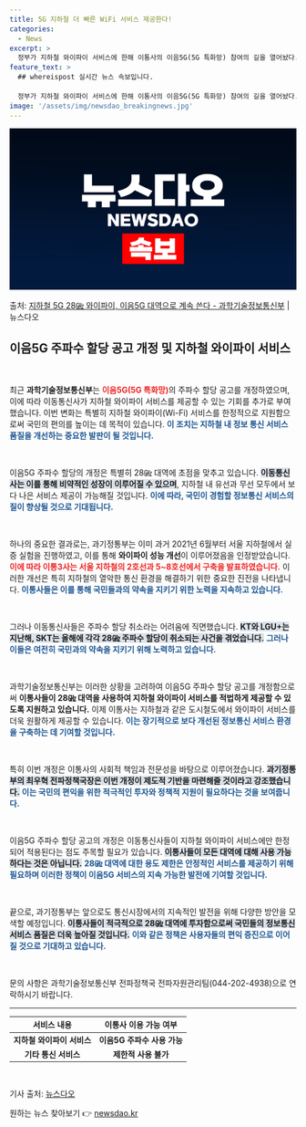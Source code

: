 ```yaml
---
title: 5G 지하철 더 빠른 WiFi 서비스 제공한다!
categories:
  - News
excerpt: >
  정부가 지하철 와이파이 서비스에 한해 이통사의 이음5G(5G 특화망) 참여의 길을 열어놨다. 과학기술정보통신…
feature_text: >
  ## whereispost 실시간 뉴스 속보입니다.

  정부가 지하철 와이파이 서비스에 한해 이통사의 이음5G(5G 특화망) 참여의 길을 열어놨다. 과학기술정보통신…
image: '/assets/img/newsdao_breakingnews.jpg'
---
```


![뉴스다오 속보](/assets/img/newsdao_breakingnews.jpg)

<p>출처: <a href="https://newsdao.kr/2672" rel="dofollow">지하철 5G 28㎓ 와이파이, 이음5G 대역으로 계속 쓴다 - 과학기술정보통신부</a> | 뉴스다오</p>

<h2 data-ke-size="size26">이음5G 주파수 할당 공고 개정 및 지하철 와이파이 서비스</h2>

<p data-ke-size="size16">&nbsp;</p>

최근 **과학기술정보통신부**는 <b><span style="color: #ee2323;">이음5G(5G 특화망)</span></b>의 주파수 할당 공고를 개정하였으며, 이에 따라 이동통신사가 지하철 와이파이 서비스를 제공할 수 있는 기회를 추가로 부여했습니다. 이번 변화는 특별히 지하철 와이파이(Wi-Fi) 서비스를 한정적으로 지원함으로써 국민의 편의를 높이는 데 목적이 있습니다. <b><span style="color: #1a5490;">이 조치는 지하철 내 정보 통신 서비스 품질을 개선하는 중요한 발판이 될 것입니다.</span></b>

<p data-ke-size="size16">&nbsp;</p>

이음5G 주파수 할당의 개정은 특별히 28㎓ 대역에 초점을 맞추고 있습니다. <b><span style="background-color: #21538527;"> 이동통신사는 이를 통해 비약적인 성장이 이루어질 수 있으며</span></b>, 지하철 내 유선과 무선 모두에서 보다 나은 서비스 제공이 가능해질 것입니다. <b><span style="color: #1a5490;">이에 따라, 국민이 경험할 정보통신 서비스의 질이 향상될 것으로 기대됩니다.</span></b>

<p data-ke-size="size16">&nbsp;</p>

하나의 중요한 결과로는, 과기정통부는 이미 과거 2021년 6월부터 서울 지하철에서 실증 실험을 진행하였고, 이를 통해 <b>와이파이 성능 개선</b>이 이루어졌음을 인정받았습니다. <b><span style="color: #ee2323;">이에 따라 이통3사는 서울 지하철의 2호선과 5~8호선에서 구축을 발표하였습니다.</span></b> 이러한 개선은 특히 지하철의 열악한 통신 환경을 해결하기 위한 중요한 진전을 나타냅니다. <b><span style="color: #1a5490;">이통사들은 이를 통해 국민들과의 약속을 지키기 위한 노력을 지속하고 있습니다.</span></b>

<p data-ke-size="size16">&nbsp;</p>

그러나 이동통신사들은 주파수 할당 취소라는 어려움에 직면했습니다. <b><span style="background-color: #21538527;">KT와 LGU+는 지난해, SKT는 올해에 각각 28㎓ 주파수 할당이 취소되는 사건을 겪었습니다.</span></b> <b><span style="color: #1a5490;">그러나 이들은 여전히 국민과의 약속을 지키기 위해 노력하고 있습니다.</span></b>

<p data-ke-size="size16">&nbsp;</p>

과학기술정보통신부는 이러한 상황을 고려하여 이음5G 주파수 할당 공고를 개정함으로써 <b><span style="ee2323;">이통사들이 28㎓ 대역을 사용하여 지하철 와이파이 서비스를 적법하게 제공할 수 있도록 지원하고 있습니다.</span></b> 이제 이통사는 지하철과 같은 도시철도에서 와이파이 서비스를 더욱 원활하게 제공할 수 있습니다. <b><span style="color: #1a5490;">이는 장기적으로 보다 개선된 정보통신 서비스 환경을 구축하는 데 기여할 것입니다.</span></b>

<p data-ke-size="size16">&nbsp;</p>

특히 이번 개정은 이통사의 사회적 책임과 전문성을 바탕으로 이루어졌습니다. <b><span style="background-color: #21538527;">과기정통부의 최우혁 전파정책국장은 이번 개정이 제도적 기반을 마련해줄 것이라고 강조했습니다.</span></b> <b><span style="color: #1a5490;">이는 국민의 편익을 위한 적극적인 투자와 정책적 지원이 필요하다는 것을 보여줍니다.</span></b>

<p data-ke-size="size16">&nbsp;</p>

이음5G 주파수 할당 공고의 개정은 이동통신사들이 지하철 와이파이 서비스에만 한정되어 적용된다는 점도 주목할 필요가 있습니다. <b><span style="background-color: #21538527;">이통사들이 모든 대역에 대해 사용 가능하다는 것은 아닙니다.</span></b> <b><span style="color: #1a5490;">28㎓ 대역에 대한 용도 제한은 안정적인 서비스를 제공하기 위해 필요하며 이러한 정책이 이음5G 서비스의 지속 가능한 발전에 기여할 것입니다.</span></b>

<p data-ke-size="size16">&nbsp;</p>

끝으로, 과기정통부는 앞으로도 통신시장에서의 지속적인 발전을 위해 다양한 방안을 모색할 예정입니다. <b><span style="background-color: #21538527;">이통사들이 적극적으로 28㎓ 대역에 투자함으로써 국민들의 정보통신 서비스 품질은 더욱 높아질 것입니다.</span></b> <b><span style="color: #1a5490;">이와 같은 정책은 사용자들의 편익 증진으로 이어질 것으로 기대하고 있습니다.</span></b>

<p data-ke-size="size16">&nbsp;</p>

문의 사항은 과학기술정보통신부 전파정책국 전파자원관리팀(044-202-4938)으로 연락하시기 바랍니다. 

<hr>

<table style="width: 100%;">
    <thead>
        <tr>
            <th style="text-align: center;"><b>서비스 내용</b></th>
            <th style="text-align: center;"><b>이통사 이용 가능 여부</b></th>
        </tr>
    </thead>
    <tbody>
        <tr>
            <td style="text-align: center; height: 17px;"><b>지하철 와이파이 서비스</b></td>
            <td style="text-align: center; height: 17px;"><b>이음5G 주파수 사용 가능</b></td>
        </tr>
        <tr>
            <td style="text-align: center; height: 17px;"><b>기타 통신 서비스</b></td>
            <td style="text-align: center; height: 17px;"><b>제한적 사용 불가</b></td>
        </tr>
    </tbody>
</table>

<p data-ke-size="size16">&nbsp;</p>

기사 출처: <a href="https://newsdao.kr/2672">뉴스다오</a> 

원하는 뉴스 찾아보기 👉 <a href="https://newsdao.kr" rel="dofollow">newsdao.kr</a>


